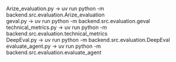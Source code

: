 Arize_evaluation.py -> uv run python -m backend.src.evaluation.Arize_evaluation  
geval.py -> uv run python -m backend.src.evaluation.geval  
technical_metrics.py -> uv run python -m backend.src.evaluation.technical_metrics  
DeepEval.py -> uv run python -m backend.src.evaluation.DeepEval
evaluate_agent.py -> uv run python -m backend.src.evaluation.evaluate_agent


